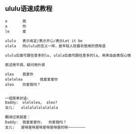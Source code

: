 ## ululu语速成教程

    o       我
    a       你
    le      爱

    ululu   表示肯定/表示开心/表示Let it be
    ulala   同ululu的含义一样，是年轻人较喜欢使用的惯用语

    ululu后面可跟任意多的lu, ulala后面可跟任意多的la, 用来自由表现心情

    叙述用平调，疑问用升调

    olea    我爱你
    olelelea        我爱爱爱你
    aleo    你爱我吗？


    一组简单对话:
    Daddy:  olelelea,  aleo?
    女儿:   ulalalalalalalala

    翻译过来就是：
    Daddy:  我爱爱爱你，  你爱我吗？
    女儿:   是呀是呀是呀是呀是呀是的呀~~~~~~~~
